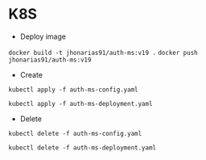 # K8S
- Deploy image

```docker build -t jhonarias91/auth-ms:v19 .```
```docker push jhonarias91/auth-ms:v19```

- Create

```kubectl apply -f auth-ms-config.yaml```

```kubectl apply -f auth-ms-deployment.yaml```
    
- Delete

```kubectl delete -f auth-ms-config.yaml```

```kubectl delete -f auth-ms-deployment.yaml```


